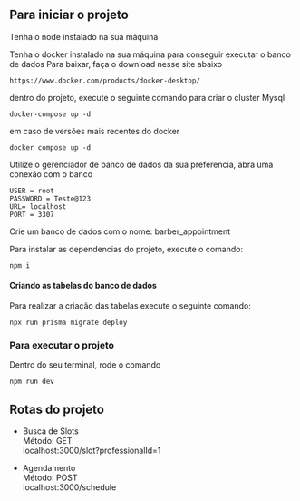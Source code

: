 ## Para iniciar o projeto

Tenha o node instalado na sua máquina

Tenha o docker instalado na sua máquina para conseguir executar o banco de dados
Para baixar, faça o download nesse site abaixo
```
https://www.docker.com/products/docker-desktop/
```

dentro do projeto, execute o seguinte comando para criar o cluster Mysql
```
docker-compose up -d
```

em caso de versões mais recentes do docker 
```
docker compose up -d
```

Utilize o gerenciador de banco de dados da sua preferencia, abra uma conexão com o banco
```
USER = root
PASSWORD = Teste@123
URL= localhost
PORT = 3307
```
Crie um banco de dados com o nome: barber_appointment

Para instalar as dependencias do projeto, execute o comando:
```
npm i 
```

#### Criando as tabelas do banco de dados
Para realizar a criação das tabelas execute o seguinte comando:
```
npx run prisma migrate deploy
```


### Para executar o projeto
Dentro do seu terminal, rode o comando
```
npm run dev
```

## Rotas do projeto
- Busca de Slots<br>
Método: GET<br>
localhost:3000/slot?professionalId=1

- Agendamento<br>
Método: POST<br>
localhost:3000/schedule